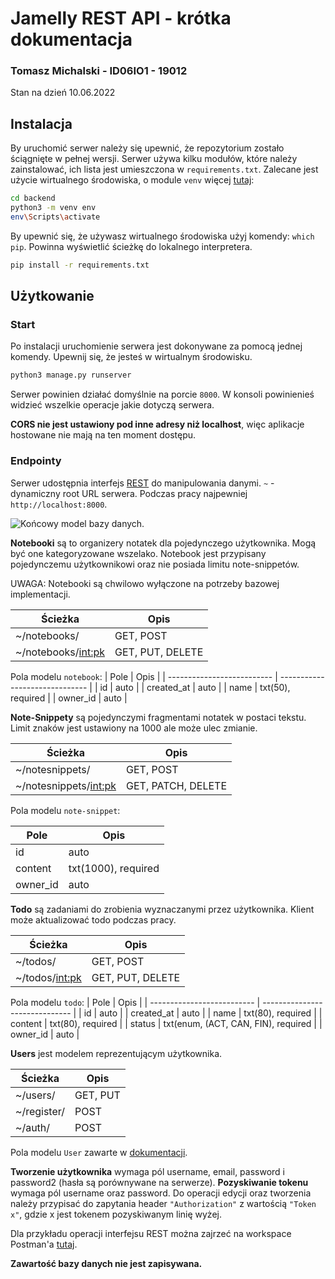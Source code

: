 # Jamelly REST API - krótka dokumentacja

### Tomasz Michalski - ID06IO1 - 19012

Stan na dzień 10.06.2022

## Instalacja

By uruchomić serwer należy się upewnić, że repozytorium zostało ściągnięte w pełnej wersji.
Serwer używa kilku modułów, które należy zainstalować, ich lista jest umieszczona w `requirements.txt`.
Zalecane jest użycie wirtualnego środowiska, o module `venv` więcej [tutaj](https://docs.python.org/3/library/venv.html):

```sh
cd backend
python3 -m venv env
env\Scripts\activate
```

By upewnić się, że używasz wirtualnego środowiska użyj komendy: `which pip`. Powinna wyświetlić ścieżkę do lokalnego interpretera.

```sh
pip install -r requirements.txt
```

## Użytkowanie

### Start

Po instalacji uruchomienie serwera jest dokonywane za pomocą jednej komendy. Upewnij się, że jesteś w wirtualnym środowisku.

```sh
python3 manage.py runserver
```

Serwer powinien działać domyślnie na porcie `8000`.
W konsoli powinienieś widzieć wszelkie operacje jakie dotyczą serwera.

**CORS nie jest ustawiony pod inne adresy niż localhost**, więc aplikacje hostowane nie mają na ten moment dostępu.

### Endpointy

Serwer udostępnia interfejs [REST](https://restfulapi.net/) do manipulowania danymi.
`~` - dynamiczny root URL serwera. Podczas pracy najpewniej `http://localhost:8000`.

![Końcowy model bazy danych.](https://user-images.githubusercontent.com/34798378/173866431-72a801e0-6dfc-4114-81e6-424f77948187.png)


**Notebooki** są to organizery notatek dla pojedynczego użytkownika. Mogą być one kategoryzowane wszelako.
Notebook jest przypisany pojedynczemu użytkownikowi oraz nie posiada limitu note-snippetów.

UWAGA: Notebooki są chwilowo wyłączone na potrzeby bazowej implementacji.

| Ścieżka              | Opis             |
| -------------------- | ---------------- |
| ~/notebooks/         | GET, POST        |
| ~/notebooks/<int:pk> | GET, PUT, DELETE |

Pola modelu `notebook`:
| Pole | Opis |
| -------------------------- | ------------------------------ |
| id | auto |
| created_at | auto |
| name | txt(50), required |
| owner_id | auto |

**Note-Snippety** są pojedynczymi fragmentami notatek w postaci tekstu.
Limit znaków jest ustawiony na 1000 ale może ulec zmianie.

| Ścieżka                 | Opis               |
| ----------------------- | ------------------ |
| ~/notesnippets/         | GET, POST          |
| ~/notesnippets/<int:pk> | GET, PATCH, DELETE |

Pola modelu `note-snippet`:

| Pole     | Opis                |
| -------- | ------------------- |
| id       | auto                |
| content  | txt(1000), required |
| owner_id | auto                |

**Todo** są zadaniami do zrobienia wyznaczanymi przez użytkownika.
Klient może aktualizować todo podczas pracy.

| Ścieżka          | Opis             |
| ---------------- | ---------------- |
| ~/todos/         | GET, POST        |
| ~/todos/<int:pk> | GET, PUT, DELETE |

Pola modelu `todo`:
| Pole | Opis |
| -------------------------- | ------------------------------ |
| id | auto |
| created_at | auto |
| name | txt(80), required |
| content | txt(80), required |
| status | txt(enum, (ACT, CAN, FIN), required |
| owner_id | auto |

**Users** jest modelem reprezentującym użytkownika.

| Ścieżka     | Opis |
| ----------- | ---- |
| ~/users/    | GET, PUT  |
| ~/register/ | POST |
| ~/auth/     | POST |

Pola modelu `User` zawarte w [dokumentacji](https://docs.djangoproject.com/en/4.0/ref/contrib/auth/#user-model).

**Tworzenie użytkownika** wymaga pól username, email, password i password2 (hasła są porównywane na serwerze).
**Pozyskiwanie tokenu** wymaga pól username oraz password.
Do operacji edycji oraz tworzenia należy przypisać do zapytania header `"Authorization"` z wartością `"Token x"`, gdzie x jest tokenem pozyskiwanym linię wyżej.

Dla przykładu operacji interfejsu REST można zajrzeć na workspace Postman'a [tutaj](https://www.postman.com/dlt-v/workspace/f8c000a2-0b95-47cd-8075-85943a2b8a40/overview).

**Zawartość bazy danych nie jest zapisywana.**
